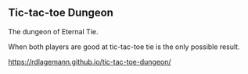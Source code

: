 ## Tic-tac-toe Dungeon  
The dungeon of Eternal Tie.  

When both players are good at tic-tac-toe tie is the only possible result.  

https://rdlagemann.github.io/tic-tac-toe-dungeon/


